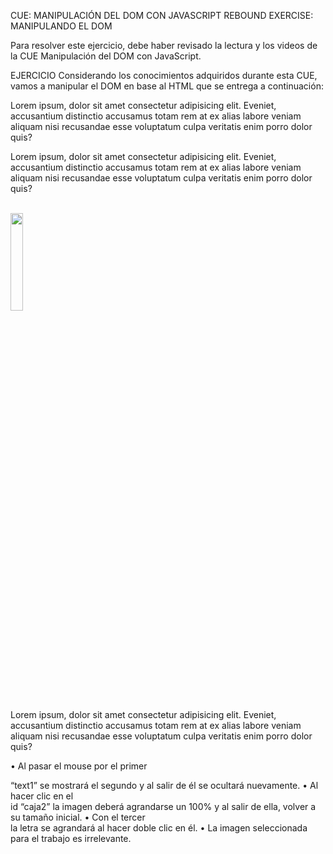 CUE: MANIPULACIÓN DEL DOM CON JAVASCRIPT
REBOUND EXERCISE: MANIPULANDO EL DOM

Para resolver este ejercicio, debe haber revisado la lectura y los videos de la CUE Manipulación del
DOM con JavaScript.

EJERCICIO
Considerando los conocimientos adquiridos durante esta CUE, vamos a manipular el DOM en base
al HTML que se entrega a continuación: 

<!DOCTYPE html>
<html lang="es">
<head>
    <meta charset="UTF-8">
    <meta name="viewport" content="width=device-width, initial-scale=1.0">
    <title>Interacciones con el DOM</title>
    <link rel="stylesheet" href="assets/css/estilos.css">
</head>
<body>
    <div class="caja1 container">
        <div id="text1">
            <p>Lorem ipsum, dolor sit amet consectetur adipisicing elit. Eveniet, accusantium distinctio accusamus totam rem at ex alias labore veniam aliquam nisi recusandae esse voluptatum culpa veritatis enim porro dolor quis?</p>
        </div>
        <div id="text2">
            <p>Lorem ipsum, dolor sit amet consectetur adipisicing elit. Eveniet, accusantium distinctio accusamus totam rem at ex alias labore veniam aliquam nisi recusandae esse voluptatum culpa veritatis enim porro dolor quis?</p>
        </div>
        <br>
    </div>
    <div id="caja2">
        <img src="https://upload.wikimedia.org/wikipedia/commons/thumb/6/65/Pac-Man_Cutscene.svg/800px-Pac-Man_Cutscene.svg.png" id="img" width="20%" alt="">
    </div>
    <div id="caja3">
        <p>Lorem ipsum, dolor sit amet consectetur adipisicing elit. Eveniet, accusantium distinctio accusamus totam rem at ex alias labore veniam aliquam nisi recusandae esse voluptatum culpa veritatis enim porro dolor quis?</p>
    </div>
    <script src="assets/js/script.js"></script>
</body>
</html>

 • Al pasar el mouse por el primer <div> “text1” se mostrará el segundo y al salir de él se
ocultará nuevamente.
• Al hacer clic en el <div> id “caja2” la imagen deberá agrandarse un 100% y al salir de ella,
volver a su tamaño inicial.
• Con el tercer <div> la letra se agrandará al hacer doble clic en él.
• La imagen seleccionada para el trabajo es irrelevante.  
